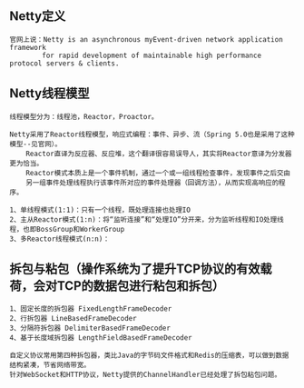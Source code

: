 
## Netty定义
    官网上说：Netty is an asynchronous myEvent-driven network application framework 
            for rapid development of maintainable high performance protocol servers & clients.

## Netty线程模型
    线程模型分为：线程池，Reactor，Proactor。
    
    Netty采用了Reactor线程模型，响应式编程：事件、异步、流（Spring 5.0也是采用了这种模型--见官网）。
        Reactor直译为反应器、反应堆，这个翻译很容易误导人，其实将Reactor意译为分发器更为恰当。
        Reactor模式本质上是一个事件机制，通过一个或一组线程检查事件，发现事件之后交由
        另一组事件处理线程执行该事件所对应的事件处理器（回调方法），从而实现高响应的程序。
   
    1、单线程模式(1:1)：只有一个线程，既处理连接也处理IO
    2、主从Reactor模式(1:n)：将“监听连接”和“处理IO”分开来，分为监听线程和IO处理线程，也即BossGroup和WorkerGroup
    3、多Reactor线程模式(n:n)：
    
## 拆包与粘包（操作系统为了提升TCP协议的有效载荷，会对TCP的数据包进行粘包和拆包）
    1、固定长度的拆包器 FixedLengthFrameDecoder
    2、行拆包器 LineBasedFrameDecoder
    3、分隔符拆包器 DelimiterBasedFrameDecoder
    4、基于长度域拆包器 LengthFieldBasedFrameDecoder
        
    自定义协议常用第四种拆包器，类比Java的字节码文件格式和Redis的压缩表，可以做到数据结构紧凑，节省网络带宽。
    针对WebSocket和HTTP协议，Netty提供的ChannelHandler已经处理了拆包粘包问题。